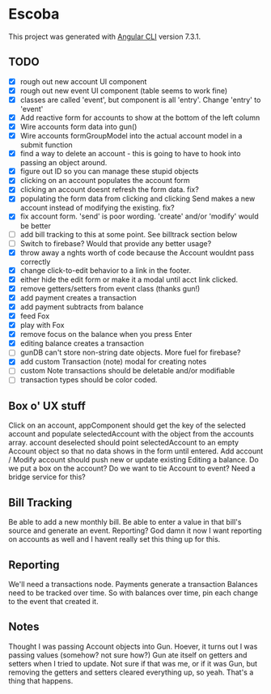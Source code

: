 # Escoba

This project was generated with [Angular CLI](https://github.com/angular/angular-cli) version 7.3.1.

## TODO

- [x] rough out new account UI component
- [x] rough out new event UI component (table seems to work fine)
- [x] classes are called 'event', but component is all 'entry'. Change 'entry' to 'event'
- [x] Add reactive form for accounts to show at the bottom of the left column
- [x] Wire accounts form data into gun()
- [x] Wire accounts formGroupModel into the actual account model in a submit function
- [x] find a way to delete an account - this is going to have to hook into passing an object around.
- [x] figure out ID so you can manage these stupid objects
- [x] clicking on an account populates the account form
- [x] clicking an account doesnt refresh the form data. fix?
- [x] populating the form data from clicking and clicking Send makes a new account instead of modifying the existing. fix?
- [x] fix account form. 'send' is poor wording. 'create' and/or 'modify' would be better
- [ ] add bill tracking to this at some point.  See billtrack section below
- [ ] Switch to firebase? Would that provide any better usage?
- [x] throw away a nghts worth of code because the Account wouldnt pass correctly
- [x] change click-to-edit behavior to a link in the footer.
- [x] either hide the edit form or make it a modal until acct link clicked.
- [x] remove getters/setters from event class (thanks gun!)
- [x] add payment creates a transaction
- [x] add payment subtracts from balance
- [x] feed Fox
- [x] play with Fox
- [x] remove focus on the balance when you press Enter
- [x] editing balance creates a transaction
- [ ] gunDB can't store non-string date objects. More fuel for firebase?
- [x] add custom Transaction (note) modal for creating notes
- [ ] custom Note transactions should be deletable and/or modifiable
- [ ] transaction types should be color coded.

## Box o' UX stuff

Click on an account, appComponent should get the key of the selected account and populate selectedAccount with the object from the accounts array.
account deselected should point selectedAccount to an empty Account object so that no data shows in the form until entered.
Add account / Modify account should push new or update existing
Editing a balance.  Do we put a box on the account?  Do we want to tie Account to event?  Need a bridge service for this?

## Bill Tracking

Be able to add a new monthly bill.
Be able to enter a value in that bill's source and generate an event.
Reporting?
God damn it now I want reporting on accounts as well and I havent really set this thing up for this.

## Reporting

We'll need a transactions node.
Payments generate a transaction
Balances need to be tracked over time.
So with balances over time, pin each change to the event that created it.

## Notes

Thought I was passing Account objects into Gun.  Hoever, it turns out I was passing values (somehow?  not sure how?)  Gun ate itself on getters and setters when I tried to update.  Not sure if that was me, or if it was Gun, but removing the getters and setters cleared everything up, so yeah.  That's a thing that happens.